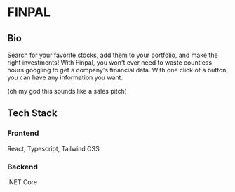 # FINPAL

## Bio

Search for your favorite stocks, add them to your portfolio, and make the right investments!
With Finpal, you won't ever need to waste countless hours googling to get a company's financial data. With one click of a button, you can have any information you want.

(oh my god this sounds like a sales pitch)

## Tech Stack

### Frontend

React, Typescript, Tailwind CSS

### Backend

.NET Core
